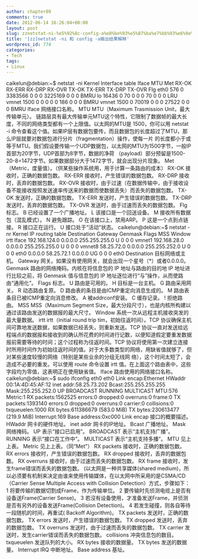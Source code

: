 ```yaml
---
author: chapter09
comments: true
date: 2012-06-14 16:26:04+00:00
layout: post
slug: zznetstat-ni-%e5%92%8c-config-a%e8%be%93%e5%87%ba%e7%bb%93%e6%9e%9c%e8%a7%a3%e9%87%8a
title: '[zz]netstat -ni 和 config -a输出结果解释'
wordpress_id: 774
categories:
- Tech
tags:
- Linux
---
```


caikelun@debian:~$ netstat -ni
Kernel Interface table
Iface   MTU Met   RX-OK RX-ERR RX-DRP RX-OVR    TX-OK TX-ERR TX-DRP TX-OVR Flg
eth0    576 0   3383566      0      0      0  3225169      0      0      0 BMRU
lo    16436 0        70      0      0      0       70      0      0      0 LRU
vmnet  1500 0         0      0      0      0      186      0      0      0 BMRU
vmnet  1500 0     70019      0      0      0    27522      0      0      0 BMRU
Iface 网络接口名称。
MTU
MTU（Maximum Trasmission Unit，最大传输单元）。
链路层具有最大传输单元MTU这个特性，它限制了数据帧的最大长度，不同的网络类型都有一个上限值。以太网的MTU是
1500，你可以用 netstat -i<!-- more -->
命令查看这个值。如果IP层有数据包要传，而且数据包的长度超过了MTU，那么IP层就要对数据包进行分片（fragmentation）操作，使每一片
的长度都小于或等于MTU。我们假设要传输一个UDP数据包，以太网的MTU为1500字节，一般IP首部为20字节，UDP首部为8字节，数据的净荷
（payload）部分预留是1500-20-8=1472字节。如果数据部分大于1472字节，就会出现分片现象。
Met
（Metric，度量值）。（供某些操作系统用，用于计算一条路由的成本）
RX-OK
接收时，正确的数据包数。
RX-ERR
接收时，产生错误的数据包数。
RX-DRP
接收时，丢弃的数据包数。
RX-OVR
接收时，由于过速（在数据传输中，由于接收设备不能接收按照发送速率传送来的数据而使数据丢失）而丢失的数据包数。
TX-OK
发送时，正确的数据包数。
TX-ERR
发送时，产生错误的数据包数。
TX-DRP
发送时，丢弃的数据包数。
TX-OVR
发送时，由于过速而丢失的数据包数。
Flg
标志。
B 已经设置了一个广播地址。
L 该接口是一个回送设备。
M 接收所有数据包（混乱模式）。
N 避免跟踪。
O 在该接口上，禁用ARP。
P 这是一个点到点链接。
R 接口正在运行。
U 接口处于“活动”状态。
caikelun@debian:~$ netstat -nr
Kernel IP routing table
Destination     Gateway         Genmask         Flags   MSS Window  irtt Iface
192.168.124.0   0.0.0.0         255.255.255.0   U         0 0          0 vmnet1
192.168.28.0    0.0.0.0         255.255.255.0   U         0 0          0 vmnet8
58.25.72.0      0.0.0.0         255.255.252.0   U         0 0          0 eth0
0.0.0.0         58.25.72.1      0.0.0.0         UG        0 0          0 eth0
Destination
目标网络或主机。
Gateway
网关。如果没有使用网关，就会出现一个星号（*）或者0.0.0.0。
Genmask
路由的网络掩码。内核在将信息包的 IP 地址与路由的目的地 IP 地址进行比较之前，将 Genmask 值与信息包的 IP 地址逐位进行“与”操作，从而使路由“通用化”。
Flags
标志。
U 路由是可用的。
H 目标是一台主机。
G 路由采用网关。
R 动态路由复原。
D 路由表的条目是由ICMP重定向消息生成的。
M 路由表条目已被ICMP重定向消息修改。
A 被addrconf安装。
C 缓存记录。
! 拒绝路由。
MSS
MSS（Maximum Segment Size，最大分段尺寸），也是内核所构建以通过该路由发送的数据报的最大尺寸。
Window
系统一次从远程主机接收突发的最大量数据。
irtt
irtt（initial round trip tim，初始往返时间）。TCP 协议确保主机间可靠地发送数据，如果数据已经丢失，则重新发送。TCP
协议一直对发送给远程端点的数据报和接收到的确认所花费的时间进行记数，以便知道假定要重发数据报前需要等待的时间；这个过程称为往返时间。TCP
协议将使用第一次建立连接时所用时间作为初始往返时间的值。对于大多数类型的网络，用缺省值就够了，但对某些速度较慢的网络（特别是某些业余的分组无线网
络），这个时间太短了，会造成不必要的重发。可以使用 route 命令设置 irtt
值。在上面这个路由表中，这些字段均为零值，这表明正在使用缺省值。
Iface
路由使用的网络接口名称。
caikelun@debian:~$ sudo ifconfig eth0
eth0      Link encap:Ethernet  HWaddr 00:1A:4D:45:AF:12
inet addr:58.25.73.202  Bcast:255.255.255.255  Mask:255.255.252.0
UP BROADCAST RUNNING MULTICAST  MTU:576  Metric:1
RX packets:1562525 errors:0 dropped:0 overruns:0 frame:0
TX packets:1393140 errors:0 dropped:0 overruns:0 carrier:0
collisions:0 txqueuelen:1000
RX bytes:611386679 (583.0 MiB)  TX bytes:230613477 (219.9 MiB)
Interrupt:169 Base address:0xc000
Link encap
接口的概要描述。
HWaddr
网卡的硬件地址。
inet addr
网卡的IP地址。
Bcast
广播地址。
Mask
网络掩码。
UP
表示“接口已启用”。
BROADCAST
表示“主机支持广播”。
RUNNING
表示“接口在工作中”。
MULTICAST
表示“主机支持多播”。
MTU
见上上表。
Metric 见上上表。（同“Met”）
RX packets 接收时，正确的数据包数。
RX errors 接收时，产生错误的数据包数。
RX dropped 接收时，丢弃的数据包数。
RX overruns 接收时，由于过速而丢失的数据包数。
RX frame 接收时，发生frame错误而丢失的数据包数。
(以太网是一种共享媒体(shared medium)，所以必须要有机制来决定由谁来使用传输媒体，在以太网中所采用的是CSMA/CD（Carrier Sense Multiple Access with Collision Detection）方式，步骤如下：
1 将要传输的数据切割成Frame，作为传输单位。
2 要传输时先侦测电缆上是否有设备送Frame(Carrier Sense)。
3 若沒有设备使用，才准备发送Frame，并侦测是否有另外的设备发送Frame(Collision Detection)。
4 若发生碰撞，则各自等待一段随机的时间，再重试( Backoff Algorithm)。
TX packets 发送时，正确的数据包数。
TX errors  发送时，产生错误的数据包数。
TX dropped  发送时，丢弃的数据包数。
TX overruns  发送时，由于过速而丢失的数据包数。
TX carrier  发送时，发生carrier错误而丢失的数据包数。 collisions 冲突信息包的数目。 txqueuelen 发送队列的大小。 RX bytes 接收的数据量。
TX bytes 发送的数据量。 Interrupt IRQ 中断地址。 Base address 基址。
